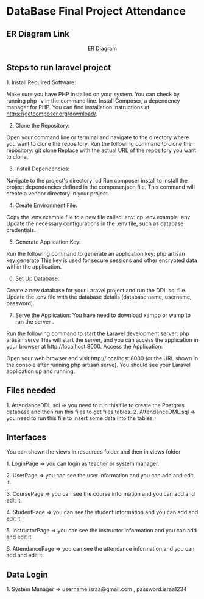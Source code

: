<h1>DataBase Final Project <strong>Attendance</strong></h>

<h2>ER Diagram Link</h2>
<p align="center">
<a href="https://www.figma.com/file/dQ3tghjmOEb70kRYInyTxv/Untitled?type=whiteboard&node-id=0-1&t=zyBRrlparJYk1dPO-0">ER Diagram</a>
</p>

<h2>Steps to run laravel project</h2>
<p>
1. Install Required Software:

 Make sure you have PHP installed on your system. You can check by running php -v in the command line.
Install Composer, a dependency manager for PHP. You can find installation instructions at https://getcomposer.org/download/.

2. Clone the Repository:

Open your command line or terminal and navigate to the directory where you want to clone the repository.
Run the following command to clone the repository: git clone <repository-url>
Replace <repository-url> with the actual URL of the repository you want to clone.

3. Install Dependencies:

Navigate to the project's directory: cd <project-directory>
Run composer install to install the project dependencies defined in the composer.json file. This command will create a vendor directory in your project.

4. Create Environment File:

Copy the .env.example file to a new file called .env: cp .env.example .env
Update the necessary configurations in the .env file, such as database credentials.

5. Generate Application Key:

Run the following command to generate an application key: php artisan key:generate
This key is used for secure sessions and other encrypted data within the application.

6. Set Up Database:

Create a new database for your Laravel project and run the DDL.sql file.
Update the .env file with the database details (database name, username, password).

7. Serve the Application:
You have need to download xampp or wamp to run the server .

Run the following command to start the Laravel development server: php artisan serve
This will start the server, and you can access the application in your browser at http://localhost:8000.
Access the Application:

Open your web browser and visit http://localhost:8000 (or the URL shown in the console after running php artisan serve).
You should see your Laravel application up and running.
</p>

<h2>Files needed</h2>
<p>
1. AttendanceDDL.sql => you need to run this file to create the Postgres database and then run this files to get files tables.
2. AttendanceDML.sql => you need to run this file to insert some data into the tables.
</p>


<h2>Interfaces</h2>
<span>You can shown the views in resources folder and then in views folder</span>
<p>1. LoginPage => you can login as teacher or system manager.</p>
<p>2. UserPage => you can see the user information and you can add and edit it.</p>
<p>3. CoursePage => you can see the course information and you can add and edit it.</p>
<p>4. StudentPage => you can see the student information and you can add and edit it.</p>
<p>5. InstructorPage => you can see the instructor information and you can add and edit it.</p>
<p>6. AttendancePage => you can see the attendance information and you can add and edit it.</p>

<h2>Data Login </h2>
<p>1. System Manager => username:israa@gmail.com , password:israa1234</p>

